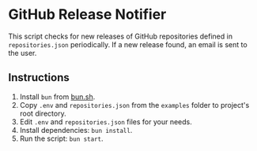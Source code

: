 # GitHub Release Notifier

This script checks for new releases of GitHub repositories defined in `repositories.json` periodically. If a new release found, an email is sent to the user.

## Instructions

1. Install `bun` from [bun.sh](https://bun.sh/).
2. Copy `.env` and `repositories.json` from the `examples` folder to project's root directory.
3. Edit `.env` and `repositories.json` files for your needs.
4. Install dependencies: `bun install`.
5. Run the script: `bun start`.
